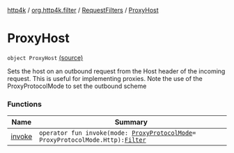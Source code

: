 [http4k](../../../index.md) / [org.http4k.filter](../../index.md) / [RequestFilters](../index.md) / [ProxyHost](./index.md)

# ProxyHost

`object ProxyHost` [(source)](https://github.com/http4k/http4k/blob/master/http4k-core/src/main/kotlin/org/http4k/filter/RequestFilters.kt#L66)

Sets the host on an outbound request from the Host header of the incoming request. This is useful for implementing proxies.
Note the use of the ProxyProtocolMode to set the outbound scheme

### Functions

| Name | Summary |
|---|---|
| [invoke](invoke.md) | `operator fun invoke(mode: `[`ProxyProtocolMode`](../-proxy-protocol-mode/index.md)` = ProxyProtocolMode.Http): `[`Filter`](../../../org.http4k.core/-filter/index.md) |
